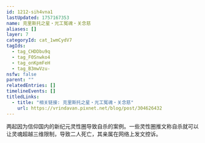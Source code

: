 ```yaml
---
id: 1212-sih4vna1
lastUpdated: 1757167353
name: 克里斯托之星・光工冤魂・关念慈
aliases: []
layer: 7
categoryId: cat_1wmCydV7
tagIds:
  - tag_CHDDbu9q
  - tag_F0Snwko4
  - tag_onKpmFeH
  - tag_B3mwVzu-
nsfw: false
parent: ""
relatedEntries: []
timelineEvents: []
titledLinks:
  - title: "相关链接: 克里斯托之星・光工冤魂・关念慈"
    url: https://vrindavan.pixnet.net/blog/post/304626432
---
```


两起因为信仰国内的新纪元灵性圈导致自杀的案例。一些灵性圈推文称自杀就可以让灵魂超越三维限制，导致二人死亡，其亲属在网络上发文控诉。